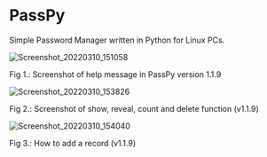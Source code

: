 # PassPy
Simple Password Manager written in Python for Linux PCs.

![Screenshot_20220310_151058](https://user-images.githubusercontent.com/8721711/157679199-6965a9db-290d-49c1-9a36-8b9f6ace9d2a.png)

Fig 1.: Screenshot of help message in PassPy version 1.1.9

![Screenshot_20220310_153826](https://user-images.githubusercontent.com/8721711/157685145-8705661e-c381-4fe1-a824-0b82c0391042.png)

Fig 2.: Screenshot of show, reveal, count and delete function (v1.1.9)

![Screenshot_20220310_154040](https://user-images.githubusercontent.com/8721711/157685175-5ae42a12-9161-4565-a5a0-94e9096461f2.png)

Fig 3.: How to add a record (v1.1.9)
